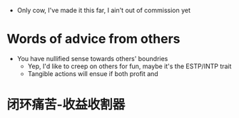 - Only cow, I've made it this far, I ain't out of commission yet

# Words of advice from others
- You have nullified sense towards others' boundries
  - Yep, I'd like to creep on others for fun, maybe it's the ESTP/INTP trait
  - Tangible actions will ensue if both profit and 

# 闭环痛苦-收益收割器
